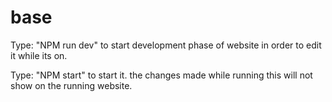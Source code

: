 # base
Type: "NPM run dev" to start development phase of website in order to edit it while its on.

Type: "NPM start" to start it. the changes made while running this will not show on the running website.

